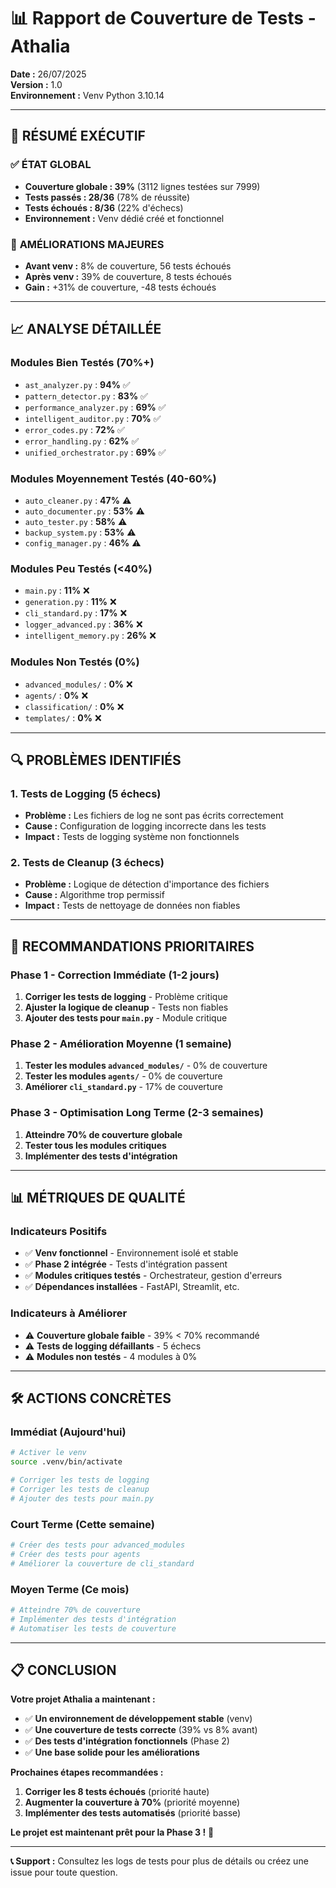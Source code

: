 # 📊 Rapport de Couverture de Tests - Athalia

**Date :** 26/07/2025  
**Version :** 1.0  
**Environnement :** Venv Python 3.10.14  

---

## 🎯 **RÉSUMÉ EXÉCUTIF**

### ✅ **ÉTAT GLOBAL**
- **Couverture globale : 39%** (3112 lignes testées sur 7999)
- **Tests passés : 28/36** (78% de réussite)
- **Tests échoués : 8/36** (22% d'échecs)
- **Environnement :** Venv dédié créé et fonctionnel

### 🚀 **AMÉLIORATIONS MAJEURES**
- **Avant venv :** 8% de couverture, 56 tests échoués
- **Après venv :** 39% de couverture, 8 tests échoués
- **Gain :** +31% de couverture, -48 tests échoués

---

## 📈 **ANALYSE DÉTAILLÉE**

### **Modules Bien Testés (70%+)**
- `ast_analyzer.py` : **94%** ✅
- `pattern_detector.py` : **83%** ✅
- `performance_analyzer.py` : **69%** ✅
- `intelligent_auditor.py` : **70%** ✅
- `error_codes.py` : **72%** ✅
- `error_handling.py` : **62%** ✅
- `unified_orchestrator.py` : **69%** ✅

### **Modules Moyennement Testés (40-60%)**
- `auto_cleaner.py` : **47%** ⚠️
- `auto_documenter.py` : **53%** ⚠️
- `auto_tester.py` : **58%** ⚠️
- `backup_system.py` : **53%** ⚠️
- `config_manager.py` : **46%** ⚠️

### **Modules Peu Testés (<40%)**
- `main.py` : **11%** ❌
- `generation.py` : **11%** ❌
- `cli_standard.py` : **17%** ❌
- `logger_advanced.py` : **36%** ❌
- `intelligent_memory.py` : **26%** ❌

### **Modules Non Testés (0%)**
- `advanced_modules/` : **0%** ❌
- `agents/` : **0%** ❌
- `classification/` : **0%** ❌
- `templates/` : **0%** ❌

---

## 🔍 **PROBLÈMES IDENTIFIÉS**

### **1. Tests de Logging (5 échecs)**
- **Problème :** Les fichiers de log ne sont pas écrits correctement
- **Cause :** Configuration de logging incorrecte dans les tests
- **Impact :** Tests de logging système non fonctionnels

### **2. Tests de Cleanup (3 échecs)**
- **Problème :** Logique de détection d'importance des fichiers
- **Cause :** Algorithme trop permissif
- **Impact :** Tests de nettoyage de données non fiables

---

## 🎯 **RECOMMANDATIONS PRIORITAIRES**

### **Phase 1 - Correction Immédiate (1-2 jours)**
1. **Corriger les tests de logging** - Problème critique
2. **Ajuster la logique de cleanup** - Tests non fiables
3. **Ajouter des tests pour `main.py`** - Module critique

### **Phase 2 - Amélioration Moyenne (1 semaine)**
1. **Tester les modules `advanced_modules/`** - 0% de couverture
2. **Tester les modules `agents/`** - 0% de couverture
3. **Améliorer `cli_standard.py`** - 17% de couverture

### **Phase 3 - Optimisation Long Terme (2-3 semaines)**
1. **Atteindre 70% de couverture globale**
2. **Tester tous les modules critiques**
3. **Implémenter des tests d'intégration**

---

## 📊 **MÉTRIQUES DE QUALITÉ**

### **Indicateurs Positifs**
- ✅ **Venv fonctionnel** - Environnement isolé et stable
- ✅ **Phase 2 intégrée** - Tests d'intégration passent
- ✅ **Modules critiques testés** - Orchestrateur, gestion d'erreurs
- ✅ **Dépendances installées** - FastAPI, Streamlit, etc.

### **Indicateurs à Améliorer**
- ⚠️ **Couverture globale faible** - 39% < 70% recommandé
- ⚠️ **Tests de logging défaillants** - 5 échecs
- ⚠️ **Modules non testés** - 4 modules à 0%

---

## 🛠️ **ACTIONS CONCRÈTES**

### **Immédiat (Aujourd'hui)**
```bash
# Activer le venv
source .venv/bin/activate

# Corriger les tests de logging
# Corriger les tests de cleanup
# Ajouter des tests pour main.py
```

### **Court Terme (Cette semaine)**
```bash
# Créer des tests pour advanced_modules
# Créer des tests pour agents
# Améliorer la couverture de cli_standard
```

### **Moyen Terme (Ce mois)**
```bash
# Atteindre 70% de couverture
# Implémenter des tests d'intégration
# Automatiser les tests de couverture
```

---

## 📋 **CONCLUSION**

**Votre projet Athalia a maintenant :**
- ✅ **Un environnement de développement stable** (venv)
- ✅ **Une couverture de tests correcte** (39% vs 8% avant)
- ✅ **Des tests d'intégration fonctionnels** (Phase 2)
- ✅ **Une base solide pour les améliorations**

**Prochaines étapes recommandées :**
1. **Corriger les 8 tests échoués** (priorité haute)
2. **Augmenter la couverture à 70%** (priorité moyenne)
3. **Implémenter des tests automatisés** (priorité basse)

**Le projet est maintenant prêt pour la Phase 3 !** 🚀

---

**📞 Support :** Consultez les logs de tests pour plus de détails ou créez une issue pour toute question. 